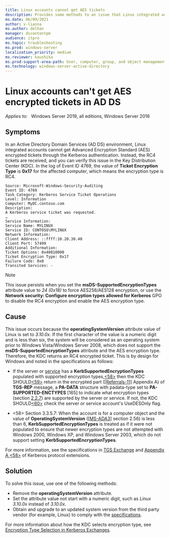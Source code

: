 ```yaml
---
title: Linux accounts cannot get AES tickets
description: Provides some methods to an issue that Linux integrated accounts can't get AES encrypted tickets in AD DS, but get RC4 tickets instead.
ms.date: 06/09/2021
author: v-lianna
ms.author: delhan
manager: dscontentpm
audience: itpro
ms.topic: troubleshooting
ms.prod: windows-server
localization_priority: medium
ms.reviewer: kaushika
ms.prod-support-area-path: User, computer, group, and object management
ms.technology: windows-server-active-directory
---
```

# Linux accounts can't get AES encrypted tickets in AD DS

_Applies to:_ &nbsp; Windows Server 2019, all editions, Windows Server 2016  

## Symptoms

In an Active Directory Domain Services (AD DS) environment, Linux integrated accounts cannot get Advanced Encryption Standard (AES) encrypted tickets through the Kerberos authentication. Instead, the RC4 tickets are received, and you can verify this issue in the Key Distribution Center (KDC). In the log of Event ID 4769, the value of **Ticket Encryption Type** is **0x17** for the affected computer, which means the encryption type is RC4.

```output
Source: Microsoft-Windows-Security-Auditing 
Event ID: 4769 
Task Category: Kerberos Service Ticket Operations 
Level: Information 
Computer: MyDC.contoso.com 
Description: 
A Kerberos service ticket was requested. 
… 
Service Information: 
Service Name: MYLINUX 
Service ID: CONTOSO\MYLINUX 
Network Information: 
Client Address: ::ffff:10.20.30.40 
Client Port: 57499 
Additional Information: 
Ticket Options: 0x40810000 
Ticket Encryption Type: 0x17 
Failure Code: 0x0 
Transited Services: -
```

> [!NOTE]
> This issue persists when you set the **msDS-SupportedEncryptionTypes** attribute value to *24 (0x18)* to force AES256/AES128 encryption, or use the **Network security: Configure encryption types allowed for Kerberos** GPO to disable the RC4 encryption and enable the AES encryption type.

## Cause

This issue occurs because the **operatingSystemVersion** attribute value of Linux is set to *3.10.0x*. If the first character of the value is a numeric digit and is less than six, the system will be considered as an operating system prior to Windows Vista/Windows Server 2008, which does not support the **msDS-SupportedEncryptionTypes** attribute and the AES encryption type. Therefore, the KDC returns an RC4 encrypted ticket. This is by design for Windows and noted in the specifications as follows:<a id="1"></a>

- If the server or [service](/openspecs/windows_protocols/ms-kile/e720dd17-0703-4ce4-ab66-7ccf2d72c579#gt_2dc07ca2-2b40-437e-a5ec-ed28ebfb116a) has a **KerbSupportedEncryptionTypes** populated with supported encryption types,[<58>](/openspecs/windows_protocols/ms-kile/1163bb03-7035-433e-b5a4-802247262d18#Appendix_A_58) then the KDC SHOULD[<59>](/openspecs/windows_protocols/ms-kile/1163bb03-7035-433e-b5a4-802247262d18#Appendix_A_59) return in the encrypted part ([[Referrals-11]](https://tools.ietf.org/internet-drafts/draft-ietf-krb-wg-kerberos-referrals-11) Appendix A) of **TGS-REP** message, a **PA-DATA** structure with padata-type set to **PA-SUPPORTED-ENCTYPES** [165] to indicate what encryption types (section [2.2.7](/openspecs/windows_protocols/ms-kile/6cfc7b50-11ed-4b4d-846d-6f08f0812919)) are supported by the server or service. If not, the KDC SHOULD[<60>](/openspecs/windows_protocols/ms-kile/1163bb03-7035-433e-b5a4-802247262d18#Appendix_A_60) check the server or service account's UseDESOnly flag.

- <58> Section 3.3.5.7: When the account is for a computer object and the value of **OperatingSystemVersion** ([[MS-ADA3]](/openspecs/windows_protocols/ms-ada3/4517e835-3ee6-44d4-bb95-a94b6966bfb0) section 2.56) is less than 6, **KerbSupportedEncryptionTypes** is treated as if it were not populated to ensure that newer encryption types are not attempted with Windows 2000, Windows XP, and Windows Server 2003, which do not support setting **KerbSupportedEncryptionTypes**.

For more information, see the specifications in [TGS Exchange](/openspecs/windows_protocols/ms-kile/2e5dcf34-4b51-44a0-b45a-277ed616ca39#:~:text=if%20the%20server%20or%20service,usedesonly%20flag) and [Appendix A <58>](/openspecs/windows_protocols/ms-kile/1163bb03-7035-433e-b5a4-802247262d18#Appendix_A_58) of Kerberos protocol extensions.

## Solution

To solve this issue, use one of the following methods:

- Remove the **operatingSystemVersion** attribute.
- Set the attribute value not start with a numeric digit, such as *Linux 3.10.0x* instead of *3.10.0x*.
- Obtain and upgrade to an updated system version from the third party vendor (for example, Linux) to comply with the [specifications](#1).

For more information about how the KDC selects encryption type, see [Encryption Type Selection in Kerberos Exchanges](/archive/blogs/openspecification/encryption-type-selection-in-kerberos-exchanges).
